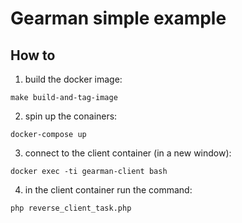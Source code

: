 # Gearman simple example

## How to

1. build the docker image:
```
make build-and-tag-image
``` 

2. spin up the conainers:
```
docker-compose up
```

3. connect to the client container (in a new window):
```
docker exec -ti gearman-client bash
``` 

4. in the client container run the command:
```
php reverse_client_task.php 
```